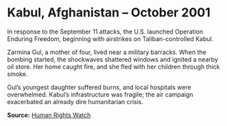 # Kabul, Afghanistan – October 2001

In response to the September 11 attacks, the U.S. launched Operation Enduring Freedom, beginning with airstrikes on Taliban-controlled Kabul.

Zarmina Gul, a mother of four, lived near a military barracks. When the bombing started, the shockwaves shattered windows and ignited a nearby oil store. Her home caught fire, and she fled with her children through thick smoke.

Gul’s youngest daughter suffered burns, and local hospitals were overwhelmed. Kabul’s infrastructure was fragile; the air campaign exacerbated an already dire humanitarian crisis.

**Source:** [Human Rights Watch](https://www.hrw.org/reports/2002/afghanistan/)